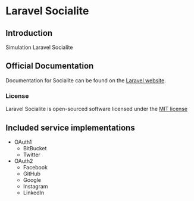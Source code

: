 # Laravel Socialite

## Introduction

Simulation Laravel Socialite

## Official Documentation

Documentation for Socialite can be found on the [Laravel website](http://laravel.com/docs/authentication#social-authentication).

### License

Laravel Socialite is open-sourced software licensed under the [MIT license](http://opensource.org/licenses/MIT)

Included service implementations
--------------------------------
- OAuth1
    - BitBucket
    - Twitter
- OAuth2
    - Facebook
    - GitHub
    - Google
    - Instagram
    - LinkedIn
